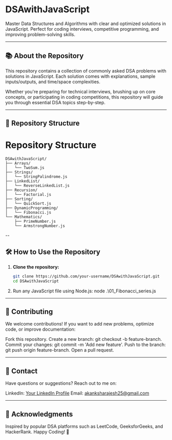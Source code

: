 # DSAwithJavaScript  
Master Data Structures and Algorithms with clear and optimized solutions in JavaScript. Perfect for coding interviews, competitive programming, and improving problem-solving skills.

---

## 📚 **About the Repository**  
This repository contains a collection of commonly asked DSA problems with solutions in JavaScript. Each solution comes with explanations, sample inputs/outputs, and time/space complexities.  

Whether you're preparing for technical interviews, brushing up on core concepts, or participating in coding competitions, this repository will guide you through essential DSA topics step-by-step.  

---

## 📂 **Repository Structure** 

# Repository Structure

```
DSAwithJavaScript/ 
├── Arrays/
│   └── TwoSum.js
├── Strings/
│   └── StringPalindrome.js
├── LinkedList/
│   └── ReverseLinkedList.js
├── Recursion/
│   └── Factorial.js
├── Sorting/
│   └── QuickSort.js
├── DynamicProgramming/
│   └── Fibonacci.js
└── Mathematics/
    ├── PrimeNumber.js
    └── ArmstrongNumber.js
```

--

## 🛠️ **How to Use the Repository**  
1. **Clone the repository:**  
   ```bash
   git clone https://github.com/your-username/DSAwithJavaScript.git
   cd DSAwithJavaScript
2. Run any JavaScript file using Node.js:
   node .\01_Fibonacci_series.js

---

## 🤝 Contributing
We welcome contributions! If you want to add new problems, optimize code, or improve documentation:

Fork this repository.
Create a new branch: git checkout -b feature-branch.
Commit your changes: git commit -m 'Add new feature'.
Push to the branch: git push origin feature-branch.
Open a pull request.

---

## 📧 Contact
Have questions or suggestions? Reach out to me on:

LinkedIn: [Your LinkedIn Profile](https://www.linkedin.com/in/akanksha-vish/)
Email: akanksharajesh25@gmail.com

---

## 🎯 Acknowledgments
Inspired by popular DSA platforms such as LeetCode, GeeksforGeeks, and HackerRank.
Happy Coding! 🚀
